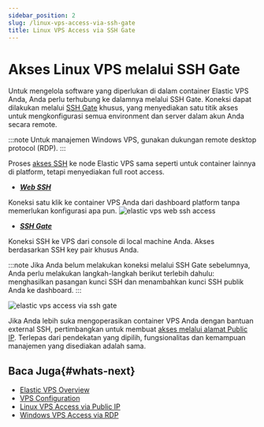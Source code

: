 ```yaml
---
sidebar_position: 2
slug: /linux-vps-access-via-ssh-gate
title: Linux VPS Access via SSH Gate
---
```


# Akses Linux VPS melalui SSH Gate

Untuk mengelola software yang diperlukan di dalam container Elastic VPS Anda, Anda perlu terhubung ke dalamnya melalui SSH Gate. Koneksi dapat dilakukan melalui [SSH Gate](https://www.virtuozzo.com/application-platform-docs/ssh-overview) khusus, yang menyediakan satu titik akses untuk mengkonfigurasi semua environment dan server dalam akun Anda secara remote.

:::note
Untuk manajemen Windows VPS, gunakan dukungan remote desktop protocol (RDP).
:::

Proses [akses SSH](https://www.virtuozzo.com/application-platform-docs/ssh-access) ke node Elastic VPS sama seperti untuk container lainnya di platform, tetapi menyediakan full root access.

- _**[Web SSH](https://docs.dewacloud.com/web-ssh-client)**_

Koneksi satu klik ke container VPS Anda dari dashboard platform tanpa memerlukan konfigurasi apa pun. ![elastic vps web ssh access](#)

- _**[SSH Gate](https://docs.dewacloud.com/ssh-gate-access)**_

Koneksi SSH ke VPS dari console di local machine Anda. Akses berdasarkan SSH key pair khusus Anda.

:::note
Jika Anda belum melakukan koneksi melalui SSH Gate sebelumnya, Anda perlu melakukan langkah-langkah berikut terlebih dahulu: menghasilkan pasangan kunci SSH dan menambahkan kunci SSH publik Anda ke dashboard.
:::

![elastic vps access via ssh gate](#)

Jika Anda lebih suka mengoperasikan container VPS Anda dengan bantuan external SSH, pertimbangkan untuk membuat [akses melalui alamat Public IP](https://docs.dewacloud.com/vps-public-ip). Terlepas dari pendekatan yang dipilih, fungsionalitas dan kemampuan manajemen yang disediakan adalah sama.

## Baca Juga{#whats-next}

- [Elastic VPS Overview](https://docs.dewacloud.com/vps/)
- [VPS Configuration](https://docs.dewacloud.com/vps-configuration/)
- [Linux VPS Access via Public IP](https://docs.dewacloud.com/vps-public-ip/)
- [Windows VPS Access via RDP](https://docs.dewacloud.com/win-rdp-access/)